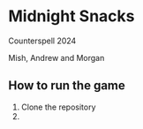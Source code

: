 # Midnight Snacks

Counterspell 2024

Mish, Andrew and Morgan

## How to run the game

1. Clone the repository
2.
